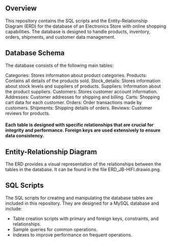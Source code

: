 ## Overview
This repository contains the SQL scripts and the Entity-Relationship Diagram (ERD) for the database of an Electronics Store with online shopping capabilities. The database is designed to handle products, inventory, orders, shipments, and customer data management.

## Database Schema
The database consists of the following main tables:

Categories: Stores information about product categories.
Products: Contains all details of the products sold.
Stock_details: Stores information about stock levels and suppliers of products.
Suppliers: Information about the product suppliers.
Customers: Stores customer account information.
Addresses: Customer addresses for shipping and billing.
Carts: Shopping cart data for each customer.
Orders: Order transactions made by customers.
Shipments: Shipping details of orders.
Reviews: Customer reviews for products.

#### Each table is designed with specific relationships that are crucial for integrity and performance. Foreign keys are used extensively to ensure data consistency.

## Entity-Relationship Diagram
The ERD provides a visual representation of the relationships between the tables in the database. It can be found in the file ERD_JB-HIFI.drawio.png.


## SQL Scripts
The SQL scripts for creating and manipulating the database tables are included in this repository. They are designed for a MySQL database and include:

- Table creation scripts with primary and foreign keys, constraints, and relationships.
- Sample queries for common operations.
- Indexes to improve performance on frequent operations.
